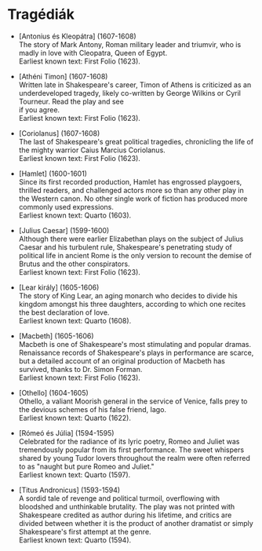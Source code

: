 <!-- ======================================================================
--- Search engine
title:          Tragédiák
keywords:       tragédiák
description:    William Shakespeare tragédiái.
--- Menu system
order:          0
text:           Index
hidden:         false
umbel:          false
--- Page properties
id:             /tragedies/index
document:       
layout:         
---$-segment:
======================================================================= -->

# Tragédiák

* [Antonius és Kleopátra] (1607-1608)  
  The story of Mark Antony, Roman military leader and triumvir, who is madly
  in love with Cleopatra, Queen of Egypt.  
  Earliest known text: First Folio (1623).

* [Athéni Timon] (1607-1608)  
  Written late in Shakespeare's career, Timon of Athens is criticized as an underdeveloped
  tragedy, likely co-written by George Wilkins or Cyril Tourneur. Read the play and see  
  if you agree.  
  Earliest known text: First Folio (1623).

* [Coriolanus] (1607-1608)  
  The last of Shakespeare's great political tragedies, chronicling the life of
  the mighty warrior Caius Marcius Coriolanus.  
  Earliest known text: First Folio (1623).

* [Hamlet] (1600-1601)  
  Since its first recorded production, Hamlet has engrossed playgoers, thrilled
  readers, and challenged actors more so than any other play in the Western canon.
  No other single work of fiction has produced more commonly used expressions.  
  Earliest known text: Quarto (1603).

* [Julius Caesar] (1599-1600)  
  Although there were earlier Elizabethan plays on the subject of Julius Caesar and
  his turbulent rule, Shakespeare's penetrating study of political life in ancient
  Rome is the only version to recount the demise of Brutus and the other conspirators.  
  Earliest known text: First Folio (1623).

* [Lear király] (1605-1606)  
  The story of King Lear, an aging monarch who decides to divide his kingdom amongst
  his three daughters, according to which one recites the best declaration of love.  
  Earliest known text: Quarto (1608).

* [Macbeth] (1605-1606)  
  Macbeth is one of Shakespeare's most stimulating and popular dramas. Renaissance
  records of Shakespeare's plays in performance are scarce, but a detailed account
  of an original production of Macbeth has survived, thanks to Dr. Simon Forman.  
  Earliest known text: First Folio (1623). 

* [Othello] (1604-1605)  
  Othello, a valiant Moorish general in the service of Venice, falls prey to the
  devious schemes of his false friend, Iago.  
  Earliest known text: Quarto (1622).

* [Rómeó és Júlia] (1594-1595)  
  Celebrated for the radiance of its lyric poetry, Romeo and Juliet was tremendously
  popular from its first performance. The sweet whispers shared by young Tudor lovers
  throughout the realm were often referred to as "naught but pure Romeo and Juliet."  
  Earliest known text: Quarto (1597).

* [Titus Andronicus] (1593-1594)  
  A sordid tale of revenge and political turmoil, overflowing with bloodshed and
  unthinkable brutality. The play was not printed with Shakespeare credited as author
  during his lifetime, and critics are divided between whether it is the product of
  another dramatist or simply Shakespeare's first attempt at the genre.  
  Earliest known text: Quarto (1594).
